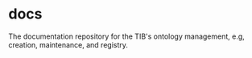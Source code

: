 # docs
The documentation repository for the TIB's ontology management, e.g, creation, maintenance, and registry.
